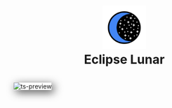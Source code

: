 <h1 align="center">
  <br>
  <img src="logo.png" alt="Markdownify" width="100">
  <br>
  Eclipse Lunar
  <br>
</h1>
<br>

  <img alt="ts-preview" src="https://imgur.com/4CJ0Uhm" style="box-shadow: 5px 5px 20px 0px rgba(0,0,0,0.75);"/>

